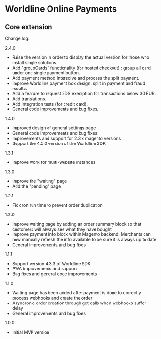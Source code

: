 # Worldline Online Payments

## Core extension

Change log:

2.4.0
- Raise the version in order to display the actual version for those who install single solutions.
- Add "groupCards" functionality (for hosted checkout) : group all card under one single payment button.
- Add payment method Intersolve and process the split payment.
- Improve Worldline payment box design: split in payment and fraud results.
- Add a feature to request 3DS exemption for transactions below 30 EUR.
- Add translations.
- Add integration tests (for credit card).
- General code improvements and bug fixes.

1.4.0
- Improved design of general settings page
- General code improvements and bug fixes
- Improvements and support for 2.3.x magento versions
- Support the 4.5.0 version of the Worldline SDK

1.3.1
- Improve work for multi-website instances

1.3.0
- Improve the "waiting" page
- Add the "pending" page

1.2.1
- Fix cron run time to prevent order duplication

1.2.0
- Improve waiting page by adding an order summary block so that customers will always see what they have bought
- Improve payment info block within Magento backend. Merchants can now manually refresh the info available to be sure it is always up to date
- General improvements and bug fixes

1.1.1
- Support version 4.3.3 of Worldline SDK
- PWA improvements and support
- Bug fixes and general code improvements

1.1.0
- Waiting page has been added after payment is done to correctly process webhooks and create the order
- Asyncronic order creation through get calls when webhooks suffer delay
- General improvements and bug fixes

1.0.0
- Initial MVP version 
